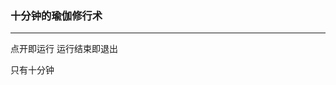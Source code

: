 ### 十分钟的瑜伽修行术
--------------------------------------------------------------------------------------

点开即运行
运行结束即退出

只有十分钟

